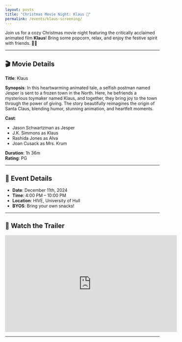 ```yaml
---
layout: posts
title: "Christmas Movie Night: Klaus 🎄"
permalink: /events/klaus-screening/
---
```


Join us for a cozy Christmas movie night featuring the critically acclaimed animated film **Klaus**! Bring some popcorn, relax, and enjoy the festive spirit with friends. 🎥✨

---

## 🎬 Movie Details

**Title**: Klaus  

**Synopsis**: In this heartwarming animated tale, a selfish postman named Jesper is sent to a frozen town in the North. Here, he befriends a mysterious toymaker named Klaus, and together, they bring joy to the town through the power of giving. The story beautifully reimagines the origin of Santa Claus, blending humor, stunning animation, and heartfelt moments.  

**Cast**:  
- Jason Schwartzman as Jesper  
- J.K. Simmons as Klaus  
- Rashida Jones as Alva  
- Joan Cusack as Mrs. Krum  

**Duration**: 1h 36m  
**Rating**: PG  

---

## 🎄 Event Details

- **Date**: December 11th, 2024  
- **Time**: 4:00 PM – 10:00 PM  
- **Location**: HIVE, University of Hull  
- **BYOS**: Bring your own snacks!

---

## 🎥 Watch the Trailer

<div style="text-align: center;">
  <iframe width="560" height="315" src="https://www.youtube.com/embed/taE3PwurhYM" title="Klaus Official Trailer" frameborder="0" allowfullscreen></iframe>
</div>

---